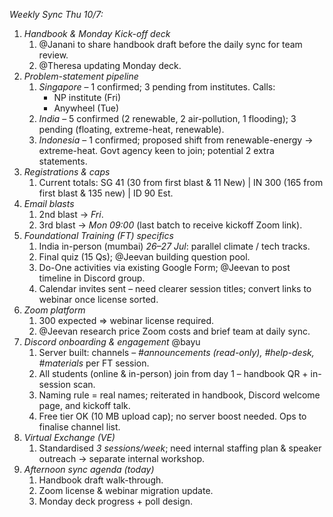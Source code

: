 *Weekly Sync Thu 10/7:*
1. *Handbook & Monday Kick-off deck*
   1. @Janani to share handbook draft before the daily sync for team review.
   2. @Theresa updating Monday deck.
2. *Problem-statement pipeline*
   1. *Singapore* – 1 confirmed; 3 pending from institutes. Calls:
      * NP institute (Fri)
      * Anywheel (Tue)
   2. *India* – 5 confirmed (2 renewable, 2 air-pollution, 1 flooding); 3 pending (floating, extreme-heat, renewable).
   3. *Indonesia* – 1 confirmed; proposed shift from renewable-energy → extreme-heat. Govt agency keen to join; potential 2 extra statements.
3. *Registrations & caps*
   1. Current totals: SG 41 (30 from first blast & 11 New) | IN 300 (165 from first blast & 135 new) | ID 90 Est.
4. *Email blasts*
   1. 2nd blast → *Fri*.
   2. 3rd blast → *Mon 09:00* (last batch to receive kickoff Zoom link).
5. *Foundational Training (FT) specifics*
   1. India in-person (mumbai) *26–27 Jul*: parallel climate / tech tracks.
   2. Final quiz (15 Qs); @Jeevan building question pool.
   3. Do-One activities via existing Google Form; @Jeevan to post timeline in Discord group.
   4. Calendar invites sent – need clearer session titles; convert links to webinar once license sorted.
6. *Zoom platform*
   1. 300 expected ⇒ webinar license required.
   2. @Jeevan research price Zoom costs and brief team at daily sync.
7. *Discord onboarding & engagement*
   @bayu
   1. Server built: channels – *#announcements (read-only), #help-desk, #materials* per FT session.
   2. All students (online & in-person) join from day 1 – handbook QR + in-session scan.
   3. Naming rule = real names; reiterated in handbook, Discord welcome page, and kickoff talk.
   4. Free tier OK (10 MB upload cap); no server boost needed. Ops to finalise channel list.
8. *Virtual Exchange (VE)*
   1. Standardised *3 sessions/week*; need internal staffing plan & speaker outreach → separate internal workshop.
9. *Afternoon sync agenda (today)*
    1. Handbook draft walk-through.
    2. Zoom license & webinar migration update.
    3. Monday deck progress + poll design.
